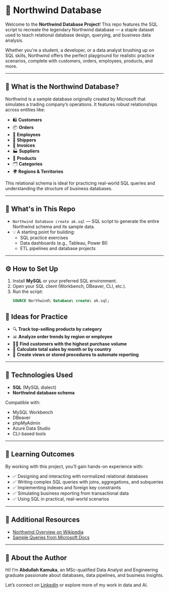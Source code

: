 # 🏢 Northwind Database 

Welcome to the **Northwind Database Project**! This repo features the SQL script to recreate the legendary Northwind database — a staple dataset used to teach relational database design, querying, and business data analysis.

Whether you're a student, a developer, or a data analyst brushing up on SQL skills, Northwind offers the perfect playground for realistic practice scenarios, complete with customers, orders, employees, products, and more.

---

## 🧾 What is the Northwind Database?

Northwind is a sample database originally created by Microsoft that simulates a trading company’s operations. It features robust relationships across entities like:

- 🛍️ **Customers**
- 📦 **Orders**
- 👷 **Employees**
- 🚚 **Shippers**
- 🧾 **Invoices**
- 🏭 **Suppliers**
- 🛒 **Products**
- 🗂️ **Categories**
- 🌍 **Regions & Territories**

This relational schema is ideal for practicing real-world SQL queries and understanding the structure of business databases.

---

## 📂 What's in This Repo

- `Northwind Database create ak.sql` — SQL script to generate the entire Northwind schema and its sample data.
- 💡 A starting point for building:
  - SQL practice exercises
  - Data dashboards (e.g., Tableau, Power BI)
  - ETL pipelines and database projects

---

## ⚙️ How to Set Up

1. Install **MySQL** or your preferred SQL environment.
2. Open your SQL client (Workbench, DBeaver, CLI, etc.).
3. Run the script:
   ```sql
   SOURCE Northwind\ Database\ create\ ak.sql;


## 🧪 Ideas for Practice

- 🔍 **Track top-selling products by category**
- 📊 **Analyze order trends by region or employee**
- 🕵️‍♂️ **Find customers with the highest purchase volume**
- 💸 **Calculate total sales by month or by country**
- 🧮 **Create views or stored procedures to automate reporting**

---

## 🧰 Technologies Used

- **SQL** (MySQL dialect)
- **Northwind database schema**

Compatible with:

- MySQL Workbench  
- DBeaver  
- phpMyAdmin  
- Azure Data Studio  
- CLI-based tools

---

## 🎯 Learning Outcomes

By working with this project, you’ll gain hands-on experience with:

- ✅ Designing and interacting with normalized relational databases  
- ✅ Writing complex SQL queries with joins, aggregations, and subqueries  
- ✅ Implementing indexes and foreign key constraints  
- ✅ Simulating business reporting from transactional data  
- ✅ Using SQL in practical, real-world scenarios  

---

## 📎 Additional Resources

- [Northwind Overview on Wikipedia](https://en.wikipedia.org/wiki/Northwind_(database))  
- [Sample Queries from Microsoft Docs](https://learn.microsoft.com/en-us/sql/samples/welcome-to-sql-samples)

---

## 👋 About the Author

Hi! I’m **Abdullah Kamuka**, an MSc-qualified Data Analyst and Engineering graduate passionate about databases, data pipelines, and business insights.

Let’s connect on [LinkedIn](https://www.linkedin.com/in/abdullah-kamuka) or explore more of my work in data and AI.

